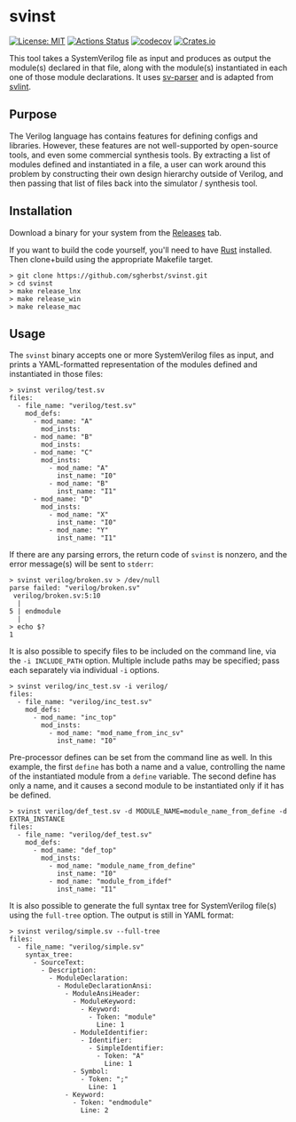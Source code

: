 # svinst

[![License: MIT](https://img.shields.io/badge/License-MIT-yellow.svg)](https://opensource.org/licenses/MIT)
[![Actions Status](https://github.com/sgherbst/svinst/workflows/Regression/badge.svg)](https://github.com/sgherbst/svinst/actions)
[![codecov](https://codecov.io/gh/sgherbst/svinst/branch/master/graph/badge.svg)](https://codecov.io/gh/sgherbst/svinst)
[![Crates.io](https://img.shields.io/crates/v/svinst.svg)](https://crates.io/crates/svinst)

This tool takes a SystemVerilog file as input and produces as output the module(s) declared in that file, along with the module(s) instantiated in each one of those module declarations.  It uses [sv-parser](https://github.com/dalance/sv-parser) and is adapted from [svlint](https://github.com/dalance/svlint).

## Purpose

The Verilog language has contains features for defining configs and libraries.  However, these features are not well-supported by open-source tools, and even some commercial synthesis tools.  By extracting a list of modules defined and instantiated in a file, a user can work around this problem by constructing their own design hierarchy outside of Verilog, and then passing that list of files back into the simulator / synthesis tool.

## Installation

Download a binary for your system from the [Releases](https://github.com/sgherbst/svinst/releases) tab.

If you want to build the code yourself, you'll need to have [Rust](https://www.rust-lang.org/tools/install) installed.  Then clone+build using the appropriate Makefile target. 

```shell
> git clone https://github.com/sgherbst/svinst.git
> cd svinst
> make release_lnx
> make release_win
> make release_mac
```

## Usage

The ``svinst`` binary accepts one or more SystemVerilog files as input, and prints a YAML-formatted representation of the modules defined and instantiated in those files:

```shell
> svinst verilog/test.sv
files:
  - file_name: "verilog/test.sv"
    mod_defs:
      - mod_name: "A"
        mod_insts:
      - mod_name: "B"
        mod_insts:
      - mod_name: "C"
        mod_insts:
          - mod_name: "A"
            inst_name: "I0"
          - mod_name: "B"
            inst_name: "I1"
      - mod_name: "D"
        mod_insts:
          - mod_name: "X"
            inst_name: "I0"
          - mod_name: "Y"
            inst_name: "I1"
```

If there are any parsing errors, the return code of ``svinst`` is nonzero, and the error message(s) will be sent to ``stderr``:

```shell
> svinst verilog/broken.sv > /dev/null
parse failed: "verilog/broken.sv"
 verilog/broken.sv:5:10
  |
5 | endmodule
  |
> echo $?
1
```

It is also possible to specify files to be included on the command line, via the ``-i INCLUDE_PATH`` option.  Multiple include paths may be specified; pass each separately via individual ``-i`` options.

```shell
> svinst verilog/inc_test.sv -i verilog/
files:
  - file_name: "verilog/inc_test.sv"
    mod_defs:
      - mod_name: "inc_top"
        mod_insts:
          - mod_name: "mod_name_from_inc_sv"
            inst_name: "I0"
```

Pre-processor defines can be set from the command line as well.  In this example, the first ``define`` has both a name and a value, controlling the name of the instantiated module from a ``define`` variable.  The second define has only a name, and it causes a second module to be instantiated only if it has be defined.

```shell
> svinst verilog/def_test.sv -d MODULE_NAME=module_name_from_define -d EXTRA_INSTANCE
files:
  - file_name: "verilog/def_test.sv"
    mod_defs:
      - mod_name: "def_top"
        mod_insts:
          - mod_name: "module_name_from_define"
            inst_name: "I0"
          - mod_name: "module_from_ifdef"
            inst_name: "I1"
```

It is also possible to generate the full syntax tree for SystemVerilog file(s) using the ``full-tree`` option.  The output is still in YAML format:

```shell
> svinst verilog/simple.sv --full-tree
files:
  - file_name: "verilog/simple.sv"
    syntax_tree:
      - SourceText:
        - Description:
          - ModuleDeclaration:
            - ModuleDeclarationAnsi:
              - ModuleAnsiHeader:
                - ModuleKeyword:
                  - Keyword:
                    - Token: "module"
                      Line: 1
                - ModuleIdentifier:
                  - Identifier:
                    - SimpleIdentifier:
                      - Token: "A"
                        Line: 1
                - Symbol:
                  - Token: ";"
                    Line: 1
              - Keyword:
                - Token: "endmodule"
                  Line: 2
```
